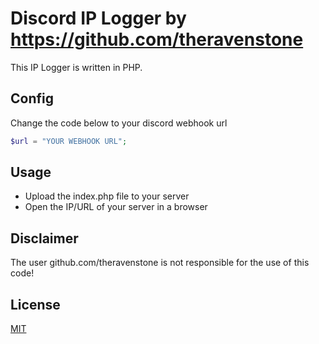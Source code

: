 # Discord IP Logger by https://github.com/theravenstone

This IP Logger is written in PHP.

## Config

Change the code below to your discord webhook url
```php
$url = "YOUR WEBHOOK URL";
```

## Usage

- Upload the index.php file to your server
- Open the IP/URL of your server in a browser

## Disclaimer
The user github.com/theravenstone is not responsible for the use of this code!

## License
[MIT](https://choosealicense.com/licenses/mit/)